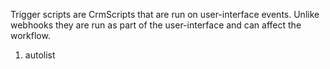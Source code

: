 Trigger scripts are CrmScripts that are run on user-interface events.
Unlike webhooks they are run as part of the user-interface and can affect
the workflow.

1. autolist

